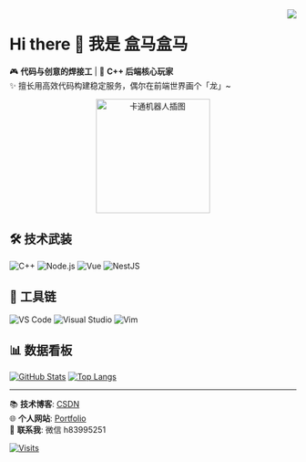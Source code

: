 <img align="right" src="https://github-readme-stats.vercel.app/api?username=box-hippopotamus&show_icons=true&icon_color=CE1D2D&text_color=718096&bg_color=ffffff&hide_title=true" />

# Hi there 👋 我是 盒马盒马

🎮 **代码与创意的焊接工** | 🚀 **C++ 后端核心玩家**  
✨ 擅长用高效代码构建稳定服务，偶尔在前端世界画个「龙」~

<div align="center">
  <img src="https://raw.githubusercontent.com/Correia-jpv/fucking-awesome-chatgpt-prompts/main/src/assets/chatgpt-robo.png" width="200px" alt="卡通机器人插图">
</div>

## 🛠️ 技术武装
![C++](https://img.shields.io/badge/C++-Expert-00599C?logo=cplusplus&logoColor=white&style=for-the-badge)
![Node.js](https://img.shields.io/badge/Node.js-20.0-339933?logo=nodedotjs&logoColor=white&style=for-the-badge)
![Vue](https://img.shields.io/badge/Vue-3.3-4FC08D?logo=vuedotjs&logoColor=white&style=for-the-badge)
![NestJS](https://img.shields.io/badge/NestJS-10.0-E0234E?logo=nestjs&logoColor=white&style=for-the-badge)

## 🔧 工具链
![VS Code](https://img.shields.io/badge/IDE-VS_Code-007ACC?logo=visualstudiocode&logoColor=white)
![Visual Studio](https://img.shields.io/badge/IDE-Visual_Studio-5C2D91?logo=visualstudio)
![Vim](https://img.shields.io/badge/Editor-Vim-019733?logo=vim)

## 📊 数据看板
[![GitHub Stats](https://github-readme-stats.vercel.app/api?username=box-hippopotamus&show_icons=true&theme=radical&hide_border=true&include_all_commits=true)](https://github.com/box-hippopotamus)
[![Top Langs](https://github-readme-stats.vercel.app/api/top-langs/?username=box-hippopotamus&layout=compact&theme=radical&hide_border=true)](https://github.com/box-hippopotamus)

---

📚 **技术博客**: [CSDN](https://blog.csdn.net/fsdfafsdsd)  
🌐 **个人网站**: [Portfolio](https://async-area.com/)  
📧 **联系我**: 微信 h83995251

[![Visits](https://komarev.com/ghpvc/?username=box-hippopotamus&color=blueviolet)](https://github.com/box-hippopotamus)
